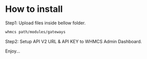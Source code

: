 # How to install

Step1: Upload files inside bellow folder.

``` bash
whmcs path/modules/gateways
```

Step2: Setup API V2 URL & API KEY to WHMCS Admin Dashboard.

Enjoy...
